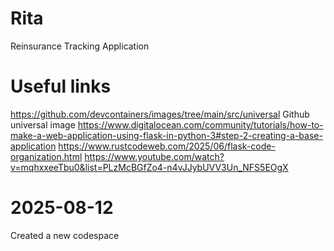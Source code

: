 # Rita
Reinsurance Tracking Application

# Useful links
https://github.com/devcontainers/images/tree/main/src/universal  Github universal image
https://www.digitalocean.com/community/tutorials/how-to-make-a-web-application-using-flask-in-python-3#step-2-creating-a-base-application
https://www.rustcodeweb.com/2025/06/flask-code-organization.html
https://www.youtube.com/watch?v=mqhxxeeTbu0&list=PLzMcBGfZo4-n4vJJybUVV3Un_NFS5EOgX

# 2025-08-12
Created a new codespace